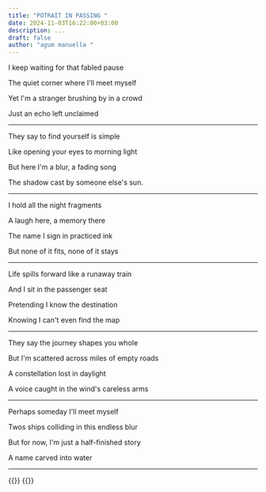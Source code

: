 ```yaml
---
title: "POTRAIT IN PASSING "
date: 2024-11-03T16:22:00+03:00
description: ...
draft: false
author: "agum manuella "
---
```

I keep waiting for that fabled pause 

The quiet corner where I'll meet myself 

Yet I'm a stranger brushing by in a crowd 

Just an echo left unclaimed 

______

They say to find yourself is simple 

Like opening your eyes to morning light 

But here I'm a blur, a fading song 

The shadow cast by someone else's sun.

---

I hold all the night fragments 

A laugh here, a memory there 

The name I sign in practiced ink

But none of it fits, none of it stays
___

Life spills forward like a runaway train

And I sit in the passenger seat

Pretending I know the destination 

Knowing I can't even find the map
___

They say the journey shapes you whole 

But I'm scattered across miles of empty roads 

A constellation lost in daylight 

A voice caught in the wind's careless arms
___

Perhaps someday I'll meet myself 

Twos ships colliding in this endless blur

But for now, I'm just a half-finished story 

A name carved into water 
____
{{<comments>}}
{{<mini-toc>}}
